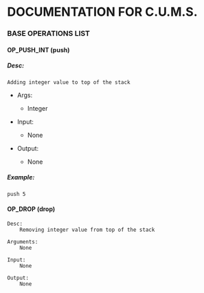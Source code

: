 # DOCUMENTATION FOR C.U.M.S.


### BASE OPERATIONS LIST

#### OP_PUSH_INT (push)
	
##### Desc: 
	Adding integer value to top of the stack
			
- Args:
	- Integer
		
- Input: 
	- None
		
- Output: 
	- None
		
##### Example:
	push 5


#### OP_DROP (drop) 
	
	Desc:
		Removing integer value from top of the stack
		
	Arguments:
		None
		
	Input:
		None
		
	Output:
		None

	  
